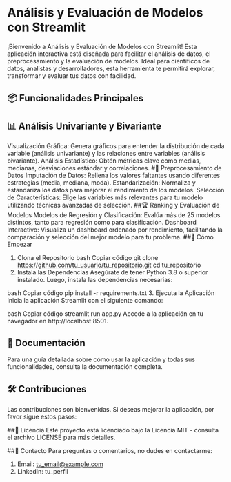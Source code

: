 # Análisis y Evaluación de Modelos con Streamlit
¡Bienvenido a Análisis y Evaluación de Modelos con Streamlit! Esta aplicación interactiva está diseñada para facilitar el análisis de datos, el preprocesamiento y la evaluación de modelos. Ideal para científicos de datos, analistas y desarrolladores, esta herramienta te permitirá explorar, transformar y evaluar tus datos con facilidad.

## 📦 Funcionalidades Principales
## 📊 Análisis Univariante y Bivariante
Visualización Gráfica: Genera gráficos para entender la distribución de cada variable (análisis univariante) y las relaciones entre variables (análisis bivariante).
Análisis Estadístico: Obtén métricas clave como medias, medianas, desviaciones estándar y correlaciones.
#🔧 Preprocesamiento de Datos
Imputación de Datos: Rellena los valores faltantes usando diferentes estrategias (media, mediana, moda).
Estandarización: Normaliza y estandariza los datos para mejorar el rendimiento de los modelos.
Selección de Características: Elige las variables más relevantes para tu modelo utilizando técnicas avanzadas de selección.
##🏆 Ranking y Evaluación de Modelos
Modelos de Regresión y Clasificación: Evalúa más de 25 modelos distintos, tanto para regresión como para clasificación.
Dashboard Interactivo: Visualiza un dashboard ordenado por rendimiento, facilitando la comparación y selección del mejor modelo para tu problema.
##🚀 Cómo Empezar
1. Clona el Repositorio
bash
Copiar código
git clone https://github.com/tu_usuario/tu_repositorio.git
cd tu_repositorio
2. Instala las Dependencias
Asegúrate de tener Python 3.8 o superior instalado. Luego, instala las dependencias necesarias:

bash
Copiar código
pip install -r requirements.txt
3. Ejecuta la Aplicación
Inicia la aplicación Streamlit con el siguiente comando:

bash
Copiar código
streamlit run app.py
Accede a la aplicación en tu navegador en http://localhost:8501.

## 📄 Documentación
Para una guía detallada sobre cómo usar la aplicación y todas sus funcionalidades, consulta la documentación completa.

## 🛠 Contribuciones
Las contribuciones son bienvenidas. Si deseas mejorar la aplicación, por favor sigue estos pasos:

##📜 Licencia
Este proyecto está licenciado bajo la Licencia MIT - consulta el archivo LICENSE para más detalles.

##🤝 Contacto
Para preguntas o comentarios, no dudes en contactarme:

1. Email: tu_email@example.com
2. LinkedIn: tu_perfil
